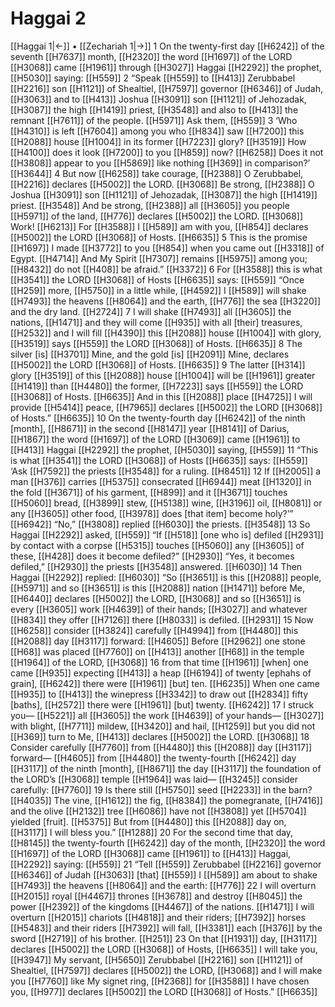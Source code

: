 # Haggai 2
[[Haggai 1|←]] • [[Zechariah 1|→]]
1 On the twenty-first day [[H6242]] of the seventh [[H7637]] month, [[H2320]] the word [[H1697]] of the LORD [[H3068]] came [[H1961]] through [[H3027]] Haggai [[H2292]] the prophet, [[H5030]] saying: [[H559]] 
2 “Speak [[H559]] to [[H413]] Zerubbabel [[H2216]] son [[H1121]] of Shealtiel, [[H7597]] governor [[H6346]] of Judah, [[H3063]] and to [[H413]] Joshua [[H3091]] son [[H1121]] of Jehozadak, [[H3087]] the high [[H1419]] priest, [[H3548]] and also to [[H413]] the remnant [[H7611]] of the people. [[H5971]] Ask them, [[H559]] 
3 ‘Who [[H4310]] is left [[H7604]] among you  who [[H834]] saw [[H7200]] this [[H2088]] house [[H1004]] in its former [[H7223]] glory? [[H3519]] How [[H4100]] does it look [[H7200]] to you [[H859]] now? [[H6258]] Does it not [[H3808]] appear to you [[H5869]] like nothing [[H369]] in comparison?’ [[H3644]] 
4 But now [[H6258]] take courage, [[H2388]] O Zerubbabel, [[H2216]] declares [[H5002]] the LORD. [[H3068]] Be strong, [[H2388]] O Joshua [[H3091]] son [[H1121]] of Jehozadak, [[H3087]] the high [[H1419]] priest. [[H3548]] And be strong, [[H2388]] all [[H3605]] you people [[H5971]] of the land, [[H776]] declares [[H5002]] the LORD. [[H3068]] Work! [[H6213]] For [[H3588]] I [[H589]] am with you, [[H854]] declares [[H5002]] the LORD [[H3068]] of Hosts. [[H6635]] 
5 This is the promise [[H1697]] I made [[H3772]] to you [[H854]] when you came out [[H3318]] of Egypt. [[H4714]] And My Spirit [[H7307]] remains [[H5975]] among you; [[H8432]] do not [[H408]] be afraid.” [[H3372]] 
6 For [[H3588]] this is what [[H3541]] the LORD [[H3068]] of Hosts [[H6635]] says: [[H559]] “Once [[H259]] more, [[H5750]] in a little while, [[H4592]] I [[H589]] will shake [[H7493]] the heavens [[H8064]] and the earth, [[H776]] the sea [[H3220]] and the dry land. [[H2724]] 
7 I will shake [[H7493]] all [[H3605]] the nations, [[H1471]] and they will come [[H935]] with all [their] treasures, [[H2532]] and I will fill [[H4390]] this [[H2088]] house [[H1004]] with glory, [[H3519]] says [[H559]] the LORD [[H3068]] of Hosts. [[H6635]] 
8 The silver [is] [[H3701]] Mine,  and the gold [is] [[H2091]] Mine,  declares [[H5002]] the LORD [[H3068]] of Hosts. [[H6635]] 
9 The latter [[H314]] glory [[H3519]] of this [[H2088]] house [[H1004]] will be [[H1961]] greater [[H1419]] than [[H4480]] the former, [[H7223]] says [[H559]] the LORD [[H3068]] of Hosts. [[H6635]] And in this [[H2088]] place [[H4725]] I will provide [[H5414]] peace, [[H7965]] declares [[H5002]] the LORD [[H3068]] of Hosts.” [[H6635]] 
10 On the twenty-fourth day [[H6242]] of the ninth [month], [[H8671]] in the second [[H8147]] year [[H8141]] of Darius, [[H1867]] the word [[H1697]] of the LORD [[H3069]] came [[H1961]] to [[H413]] Haggai [[H2292]] the prophet, [[H5030]] saying, [[H559]] 
11 “This is what [[H3541]] the LORD [[H3068]] of Hosts [[H6635]] says: [[H559]] ‘Ask [[H7592]] the priests [[H3548]] for a ruling. [[H8451]] 
12 If [[H2005]] a man [[H376]] carries [[H5375]] consecrated [[H6944]] meat [[H1320]] in the fold [[H3671]] of his garment, [[H899]] and it [[H3671]] touches [[H5060]] bread, [[H3899]] stew, [[H5138]] wine, [[H3196]] oil, [[H8081]] or any [[H3605]] other food, [[H3978]] does [that item] become holy?’” [[H6942]] “No,” [[H3808]] replied [[H6030]] the priests. [[H3548]] 
13 So Haggai [[H2292]] asked, [[H559]] “If [[H518]] [one who is] defiled [[H2931]] by contact with a corpse [[H5315]] touches [[H5060]] any [[H3605]] of these, [[H428]] does it become defiled?” [[H2930]] “Yes, it becomes defiled,” [[H2930]] the priests [[H3548]] answered. [[H6030]] 
14 Then Haggai [[H2292]] replied: [[H6030]] “So [[H3651]] is this [[H2088]] people, [[H5971]] and so [[H3651]] is this [[H2088]] nation [[H1471]] before Me, [[H6440]] declares [[H5002]] the LORD, [[H3068]] and so [[H3651]] is every [[H3605]] work [[H4639]] of their hands; [[H3027]] and whatever [[H834]] they offer [[H7126]] there [[H8033]] is defiled. [[H2931]] 
15 Now [[H6258]] consider [[H3824]] carefully [[H4994]] from [[H4480]] this [[H2088]] day [[H3117]] forward: [[H4605]] Before [[H2962]] one stone [[H68]] was placed [[H7760]] on [[H413]] another [[H68]] in the temple [[H1964]] of the LORD, [[H3068]] 
16 from that time [[H1961]] [when] one came [[H935]] expecting [[H413]] a heap [[H6194]] of twenty [ephahs of grain], [[H6242]] there were [[H1961]] [but] ten. [[H6235]] When one came [[H935]] to [[H413]] the winepress [[H3342]] to draw out [[H2834]] fifty [baths], [[H2572]] there were [[H1961]] [but] twenty. [[H6242]] 
17 I struck you— [[H5221]] all [[H3605]] the work [[H4639]] of your hands— [[H3027]] with blight, [[H7711]] mildew, [[H3420]] and hail, [[H1259]] but you did not [[H369]] turn to Me, [[H413]] declares [[H5002]] the LORD. [[H3068]] 
18 Consider carefully [[H7760]] from [[H4480]] this [[H2088]] day [[H3117]] forward— [[H4605]] from [[H4480]] the twenty-fourth [[H6242]] day [[H3117]] of the ninth [month], [[H8671]] the day [[H3117]] the foundation of the LORD’s [[H3068]] temple [[H1964]] was laid— [[H3245]] consider carefully: [[H7760]] 
19 Is there still [[H5750]] seed [[H2233]] in the barn? [[H4035]] The vine, [[H1612]] the fig, [[H8384]] the pomegranate, [[H7416]] and the olive [[H2132]] tree [[H6086]] have not [[H3808]] yet [[H5704]] yielded [fruit]. [[H5375]] But from [[H4480]] this [[H2088]] day on, [[H3117]] I will bless you.” [[H1288]] 
20 For the second time that day, [[H8145]] the twenty-fourth [[H6242]] day of the month, [[H2320]] the word [[H1697]] of the LORD [[H3068]] came [[H1961]] to [[H413]] Haggai, [[H2292]] saying: [[H559]] 
21 “Tell [[H559]] Zerubbabel [[H2216]] governor [[H6346]] of Judah [[H3063]] [that] [[H559]] I [[H589]] am about to shake [[H7493]] the heavens [[H8064]] and the earth: [[H776]] 
22 I will overturn [[H2015]] royal [[H4467]] thrones [[H3678]] and destroy [[H8045]] the power [[H2392]] of the kingdoms [[H4467]] of the nations. [[H1471]] I will overturn [[H2015]] chariots [[H4818]] and their riders; [[H7392]] horses [[H5483]] and their riders [[H7392]] will fall, [[H3381]] each [[H376]] by the sword [[H2719]] of his brother. [[H251]] 
23 On that [[H1931]] day, [[H3117]] declares [[H5002]] the LORD [[H3068]] of Hosts, [[H6635]] I will take you, [[H3947]] My servant, [[H5650]] Zerubbabel [[H2216]] son [[H1121]] of Shealtiel, [[H7597]] declares [[H5002]] the LORD, [[H3068]] and I will make you [[H7760]] like My signet ring, [[H2368]] for [[H3588]] I have chosen you, [[H977]] declares [[H5002]] the LORD [[H3068]] of Hosts.” [[H6635]] 
